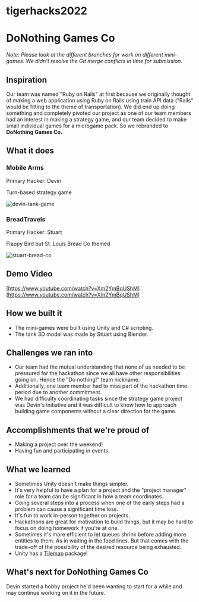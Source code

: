 # tigerhacks2022
# DoNothing Games Co

*Note: Please look at the different branches for work on different mini-games. We didn't resolve the Git merge conflicts in time for submission.*

## Inspiration
Our team was named "Ruby on Rails" at first because we originally thought of making a web application using Ruby on Rails using train API data ("Rails" would be fitting to the theme of transportation).
We did end up doing something and completely pivoted our project as one of our team members had an interest in making a strategy game, and our team decided to make small individual games for a microgame pack. So we rebranded to **DoNothing Games Co.**

## What it does
### Mobile Arms
Primary Hacker: Devin

Turn-based strategy game

![devin-tank-game](https://user-images.githubusercontent.com/55419983/200183246-81991bfc-623f-4d58-b980-26465876234d.png)

### BreadTravels
Primary Hacker: Stuart

Flappy Bird but St. Louis Bread Co themed

![stuart-bread-co](https://user-images.githubusercontent.com/55419983/200183259-ad02b3fc-167b-4225-8c3b-9de4f9715739.png)

## Demo Video
[https://www.youtube.com/watch?v=Xm2YmBqUShM](https://www.youtube.com/watch?v=Xm2YmBqUShM)

## How we built it
- The mini-games were built using Unity and C# scripting.
- The tank 3D model was made by Stuart using Blender.

## Challenges we ran into
- Our team had the mutual understanding that none of us needed to be pressured for the hackathon since we all have other responsibilities going on. Hence the "Do nothing!" team nickname. 
- Additionally, one team member had to miss part of the hackathon time period due to another commitment.
- We had difficulty coordinating tasks since the strategy game project was Devin's initiative and it was difficult to know how to approach building game components without a clear direction for the game.

## Accomplishments that we're proud of
- Making a project over the weekend! 
- Having fun and participating in events.

## What we learned
- Sometimes Unity doesn't make things simpler. 
- It's very helpful to have a plan for a project and the "project manager" role for a team can be significant in how a team coordinates.
- Going several steps into a process when one of the early steps had a problem can cause a significant time loss.
- It's fun to work in-person together on projects.
- Hackathons are great for motivation to build things, but it may be hard to focus on doing homework if you're at one.
- Sometimes it's more efficient to let queues shrink before adding more entities to them. As in waiting in the food lines. But that comes with the trade-off of the possibility of the desired resource being exhausted.
- Unity has a [Tilemap](https://docs.unity3d.com/Manual/class-Tilemap.html) package!

## What's next for DoNothing Games Co
Devin started a hobby project he'd been wanting to start for a while and may continue working on it in the future.
